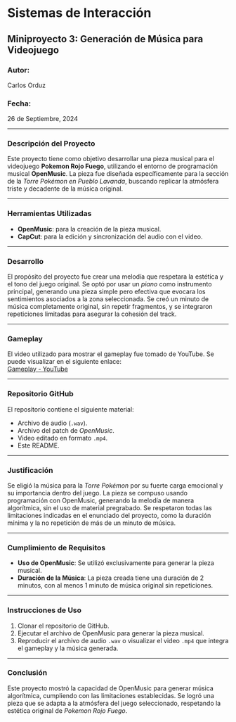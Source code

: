 # Sistemas de Interacción
## Miniproyecto 3: Generación de Música para Videojuego

### Autor:
Carlos Orduz

### Fecha:
26 de Septiembre, 2024

---

### Descripción del Proyecto
Este proyecto tiene como objetivo desarrollar una pieza musical para el videojuego **Pokemon Rojo Fuego**, utilizando el entorno de programación musical **OpenMusic**. La pieza fue diseñada específicamente para la sección de la *Torre Pokémon en Pueblo Lavanda*, buscando replicar la atmósfera triste y decadente de la música original.

---

### Herramientas Utilizadas
- **OpenMusic**: para la creación de la pieza musical.
- **CapCut**: para la edición y sincronización del audio con el video.

---

### Desarrollo
El propósito del proyecto fue crear una melodía que respetara la estética y el tono del juego original. Se optó por usar un *piano* como instrumento principal, generando una pieza simple pero efectiva que evocara los sentimientos asociados a la zona seleccionada. Se creó un minuto de música completamente original, sin repetir fragmentos, y se integraron repeticiones limitadas para asegurar la cohesión del track.

---

### Gameplay
El video utilizado para mostrar el gameplay fue tomado de YouTube. Se puede visualizar en el siguiente enlace:  
[Gameplay - YouTube](https://www.youtube.com/watch?v=m7tc_2ZJbuw&t=2367s&ab_channel=gameinnovator)

---

### Repositorio GitHub
El repositorio contiene el siguiente material:
- Archivo de audio (`.wav`).
- Archivo del patch de *OpenMusic*.
- Video editado en formato `.mp4`.
- Este README.

---

### Justificación
Se eligió la música para la *Torre Pokémon* por su fuerte carga emocional y su importancia dentro del juego. La pieza se compuso usando programación con OpenMusic, generando la melodía de manera algorítmica, sin el uso de material pregrabado. Se respetaron todas las limitaciones indicadas en el enunciado del proyecto, como la duración mínima y la no repetición de más de un minuto de música.

---

### Cumplimiento de Requisitos
- **Uso de OpenMusic**: Se utilizó exclusivamente para generar la pieza musical.
- **Duración de la Música**: La pieza creada tiene una duración de 2 minutos, con al menos 1 minuto de música original sin repeticiones.
  
---

### Instrucciones de Uso
1. Clonar el repositorio de GitHub.
2. Ejecutar el archivo de OpenMusic para generar la pieza musical.
3. Reproducir el archivo de audio `.wav` o visualizar el video `.mp4` que integra el gameplay y la música generada.

---

### Conclusión
Este proyecto mostró la capacidad de OpenMusic para generar música algorítmica, cumpliendo con las limitaciones establecidas. Se logró una pieza que se adapta a la atmósfera del juego seleccionado, respetando la estética original de *Pokemon Rojo Fuego*.
